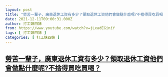 ```yaml
---
layout: post
title: "勞苦一輩子，廣東退休工資有多少？領取退休工資他們會做點什麼呢?不捨得買吃買喝？"
date: 2021-12-11T09:00:31.000Z
author: 打工妹四妹
from: https://www.youtube.com/watch?v=jLxadEGiniY
tags: [ 打工妹四妹 ]
categories: [ 打工妹四妹 ]
---
```

<!--1639213231000-->
[勞苦一輩子，廣東退休工資有多少？領取退休工資他們會做點什麼呢?不捨得買吃買喝？](https://www.youtube.com/watch?v=jLxadEGiniY)
------

<div>

</div>
